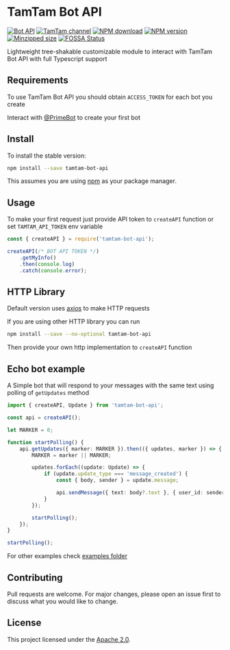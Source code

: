 # TamTam Bot API

[![Bot API](https://img.shields.io/badge/TamTam%20Bot%20API-v0.3.0-blue)](https://dev.tamtam.chat)
[![TamTam channel](https://img.shields.io/badge/Official%20channel-gray)](https://tt.me/botapichannel)
[![NPM download](https://img.shields.io/npm/dt/tamtam-bot-api?style=flat)](https://www.npmjs.com/package/tamtam-bot-api)
[![NPM version](https://img.shields.io/npm/v/tamtam-bot-api?style=flat)](https://www.npmjs.com/package/tamtam-bot-api)
[![Minzipped size](https://img.shields.io/bundlephobia/minzip/tamtam-bot-api?style=flat)](https://bundlephobia.com/result?p=tamtam-bot-api)
[![FOSSA Status](https://app.fossa.com/api/projects/git%2Bgithub.com%2Ftwister55%2Ftamtam-bot-api.svg?type=shield)](https://github.com/twister55/tamtam-bot-api/blob/master/LICENSE)

Lightweight tree-shakable customizable module to interact with TamTam Bot API with full Typescript support 

## Requirements
To use TamTam Bot API you should obtain `ACCESS_TOKEN` for each bot you create

Interact with [@PrimeBot](http://tt.me/primebot) to create your first bot

## Install

To install the stable version:

```bash
npm install --save tamtam-bot-api
```

This assumes you are using [npm](https://www.npmjs.com/) as your package manager.

## Usage

To make your first request just provide API token to `createAPI` function or set `TAMTAM_API_TOKEN` env variable

```js
const { createAPI } = require('tamtam-bot-api');

createAPI(/* BOT API TOKEN */)
    .getMyInfo()
    .then(console.log)
    .catch(console.error);
```
## HTTP Library

Default version uses [axios](https://www.npmjs.com/package/axios) to make HTTP requests

If you are using other HTTP library you can run
 
```bash
npm install --save --no-optional tamtam-bot-api
```

Then provide your own http implementation to `createAPI` function

## Echo bot example

A Simple bot that will respond to your messages with the same text using polling of `getUpdates` method

```typescript
import { createAPI, Update } from 'tamtam-bot-api';

const api = createAPI();

let MARKER = 0;

function startPolling() {
    api.getUpdates({ marker: MARKER }).then(({ updates, marker }) => {
        MARKER = marker || MARKER;

        updates.forEach((update: Update) => {
            if (update.update_type === 'message_created') {
                const { body, sender } = update.message;

                api.sendMessage({ text: body?.text }, { user_id: sender?.user_id });
            }
        });

        startPolling();
    });
}

startPolling();

```

For other examples check [examples folder](https://github.com/twister55/tamtam-bot-api/tree/master/examples)

## Contributing

Pull requests are welcome. For major changes, please open an issue first to discuss what you would like to change.

## License

This project licensed under the [Apache 2.0](https://www.apache.org/licenses/LICENSE-2.0).
